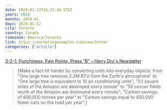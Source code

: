 ```yaml
---
date: 2024-01-12T15:37:44.575Z
years: 2024
months: 2024-01
days: 2024-01-12
city: Toronto
country: Canada
timezone: America/Toronto
link: https://marketingexamples.com/newsletter
categories: ["article"]
---
```

[3-2-1: Punchiness, Pain Points, Press “B” – Harry Dry's Newsletter](https://marketingexamples.com/newsletter)

> [Make a fact hit harder by converting units into everyday objects: from "One large tree removes 2.2M BTU from the Earth's atmosphere" to "One large tree is equivalent to 10 air conditioning units"; "0.1 square miles of the Amazon are destroyed every minute" to "50 soccer fields worth of the Amazon are destroyed every minute"; "Carbon savings of 800,000 tonnes per year" to "Carbon savings equal to 450,000 fewer cars on the road per year".]
